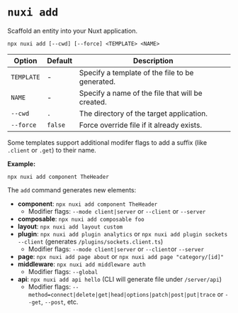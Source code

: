 # `nuxi add`

Scaffold an entity into your Nuxt application.

```{bash}
npx nuxi add [--cwd] [--force] <TEMPLATE> <NAME>
```

Option        | Default          | Description
-------------------------|-----------------|------------------
`TEMPLATE` | - | Specify a template of the file to be generated.
`NAME` | - | Specify a name of the file that will be created.
`--cwd` | `.` | The directory of the target application.
`--force` | `false` | Force override file if it already exists.

Some templates support additional modifer flags to add a suffix (like `.client` or `.get`) to their name.

**Example:**

```{bash}
npx nuxi add component TheHeader
```

The `add` command generates new elements:

* **component**: `npx nuxi add component TheHeader`
  * Modifier flags: `--mode client|server` or `--client` or `--server`
* **composable**: `npx nuxi add composable foo`
* **layout**: `npx nuxi add layout custom`
* **plugin**: `npx nuxi add plugin analytics` or `npx nuxi add plugin sockets --client` (generates `/plugins/sockets.client.ts`)
  * Modifier flags: `--mode client|server` or `--client`or `--server`
* **page**: `npx nuxi add page about` or `npx nuxi add page "category/[id]"`
* **middleware**: `npx nuxi add middleware auth`
  * Modifier flags: `--global`
* **api**: `npx nuxi add api hello` (CLI will generate file under `/server/api`)
  * Modifier flags: `--method=connect|delete|get|head|options|patch|post|put|trace` or `--get`, `--post`, etc.

